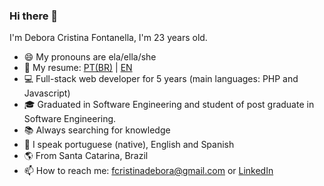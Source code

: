 ### Hi there 🙋

I'm Debora Cristina Fontanella, I'm 23 years old.

- 😄 My pronouns are ela/ella/she
- 📄 My resume: [PT(BR)](./RESUME_DEBORA-CRISTINA-FONTANELLA-PT.pdf) | [EN](./RESUME_DEBORA-CRISTINA-FONTANELLA-EN.pdf)
- 💻 Full-stack web developer for 5 years (main languages: PHP and Javascript)
- 🎓 Graduated in Software Engineering and student of post graduate in Software Engineering.
- 📚 Always searching for knowledge
- 💬 I speak portuguese (native), English and Spanish
- 🌎 From Santa Catarina, Brazil
- 📫 How to reach me: fcristinadebora@gmail.com or [LinkedIn](https://www.linkedin.com/in/dcfontanella/)
